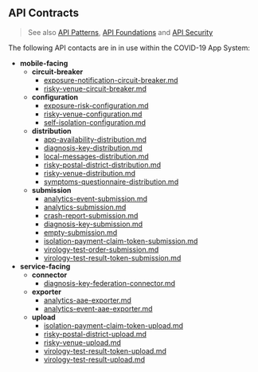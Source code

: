 ## API Contracts

> See also  [API Patterns](../api-patterns.md),  [API Foundations](../api-foundation.md) and [API Security](../api-security.md)

The following API contacts are in in use within the COVID-19 App System:

 - __mobile-facing__
   - __circuit-breaker__
     - [exposure-notification-circuit-breaker.md](mobile-facing/circuit-breaker/exposure-notification-circuit-breaker.md)
     - [risky-venue-circuit-breaker.md](mobile-facing/circuit-breaker/risky-venue-circuit-breaker.md)
   - __configuration__
     - [exposure-risk-configuration.md](mobile-facing/configuration/exposure-risk-configuration.md)
     - [risky-venue-configuration.md](mobile-facing/configuration/risky-venue-configuration.md)
     - [self-isolation-configuration.md](mobile-facing/configuration/self-isolation-configuration.md)
   - __distribution__
     - [app-availability-distribution.md](mobile-facing/distribution/app-availability-distribution.md)
     - [diagnosis-key-distribution.md](mobile-facing/distribution/diagnosis-key-distribution.md)
     - [local-messages-distribution.md](mobile-facing/distribution/local-messages-distribution.md)
     - [risky-postal-district-distribution.md](mobile-facing/distribution/risky-postal-district-distribution.md)
     - [risky-venue-distribution.md](mobile-facing/distribution/risky-venue-distribution.md)
     - [symptoms-questionnaire-distribution.md](mobile-facing/distribution/symptoms-questionnaire-distribution.md)
   - __submission__
     - [analytics-event-submission.md](mobile-facing/submission/analytics-event-submission.md)
     - [analytics-submission.md](mobile-facing/submission/analytics-submission.md)
     - [crash-report-submission.md](mobile-facing/submission/crash-report-submission.md)
     - [diagnosis-key-submission.md](mobile-facing/submission/diagnosis-key-submission.md)
     - [empty-submission.md](mobile-facing/submission/empty-submission.md)
     - [isolation-payment-claim-token-submission.md](mobile-facing/submission/isolation-payment-claim-token-submission.md)
     - [virology-test-order-submission.md](mobile-facing/submission/virology-test-order-submission.md)
     - [virology-test-result-token-submission.md](mobile-facing/submission/virology-test-result-token-submission.md)
 - __service-facing__
   - __connector__
     - [diagnosis-key-federation-connector.md](service-facing/connector/diagnosis-key-federation-connector.md)
   - __exporter__
     - [analytics-aae-exporter.md](service-facing/exporter/analytics-aae-exporter.md)
     - [analytics-event-aae-exporter.md](service-facing/exporter/analytics-event-aae-exporter.md)
   - __upload__
     - [isolation-payment-claim-token-upload.md](service-facing/upload/isolation-payment-claim-token-upload.md)
     - [risky-postal-district-upload.md](service-facing/upload/risky-postal-district-upload.md)
     - [risky-venue-upload.md](service-facing/upload/risky-venue-upload.md)
     - [virology-test-result-token-upload.md](service-facing/upload/virology-test-result-token-upload.md)
     - [virology-test-result-upload.md](service-facing/upload/virology-test-result-upload.md)
